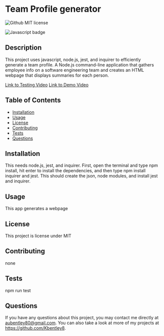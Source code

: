 # Team Profile generator
  
  ![Github MIT license](https://img.shields.io/badge/license-MIT-darkred)
  
   ![Javascript badge](https://img.shields.io/badge/Made%20with-JavaScript-1f425f.svg)
  ## Description 
  This project uses javascript, node.js, jest, and inquirer to efficiently generate a team profile. A Node.js command-line application that gathers employee info on a software engineering team and creates an HTML webpage that displays summaries for each person.

  [Link to Testing Video](https://drive.google.com/file/d/1LKbs9e2tVYxcItAkYKzyCxNc6Z_ecuyt/view?usp=sharing)
  [Link to Demo Video](https://drive.google.com/file/d/1LKbs9e2tVYxcItAkYKzyCxNc6Z_ecuyt/view?usp=sharing)
  

  ## Table of Contents
  * [Installation](#installation)
  * [Usage](#usage)
  * [License](#license)
  * [Contributing](#contributing)
  * [Tests](#tests)
  * [Questions](#questions)
  
  ## Installation 
  This needs  node.js, jest, and inquirer. First, open the terminal and type npm install, hit enter to install the dependencies, and then type npm install inquirer and jest. This should create the json, node modules, and install jest and inquirer. 
  ## Usage 
  This app  generates a webpage 
  ## License 
  This project is license under MIT
  ## Contributing 
  none
  ## Tests
  npm run test
  ## Questions
  If you have any questions about this project, you may contact me directly at aubentley80@gmail.com. You can also take a look at more of my projects at https://github.com/Kbentley8.
